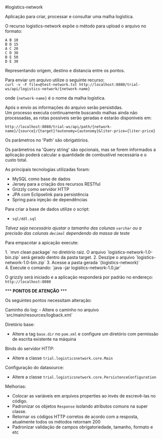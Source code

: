 #logistics-network

Aplicação para criar, processar e consultar uma malha logística.

O recurso logistics-network expõe o método para upload o arquivo no formato: <br/>
```
A B 10
B D 15
A C 20
C D 30
B E 50
D E 30
```

Representando origem, destino e distancia entre os pontos.

Para enviar um arquivo utilize o seguinte recurso: <br/>
`curl -v -F file=@test-network.txt http://localhost:8080/trial-ws/api/logistics-network/{network-name}`

onde `{network-name}` é o nome da malha logística.

Após o envio as informações do arquivo serão persistidas. <br/>
Um processo executa continuamente buscando malhas ainda não processadas, as rotas possíveis serão geradas e estarão disponíveis em:

`http://localhost:8080/trial-ws/api/path/{network-name}/{source}/{target}?autonomy={autonomy}&liter-price={liter-price}`

Os parâmetros no 'Path' são obrigatórios.

Os parâmetros na 'Query string' são opcionais, mas se forem informados a aplicação poderá calcular a quantidade de combustível necessária e o custo total.

As principais tecnologias utilizadas foram:
- MySQL como base de dados
- Jersey para a criação dos recursos RESTful
- Grizzly como servidor HTTP
- JPA com Eclipselink para persistência
- Spring para injeção de dependências

Para criar a base de dados utilize o script: 
- `sql/ddl.sql`

*Talvez seja necessário ajustar o tamanho das colunas `varchar` ou a precisão das colunas `decimal` dependendo da massa de teste*

<p>Para empacotar a apicação execute:</p>
1. `mvn clean package` no diretório raiz. O arquivo `logistics-network-1.0-bin.zip` será gerado dentro da pasta target.
2. Deszipe o arquivo `logistics-network-1.0-bin.zip`
3. Acesse a pasta gerada `(logistics-network)` <br/>
4. Execute o comando: `java -jar logistics-network-1.0.jar`

O grizzly será iniciado e a aplicação responderá por padrão no endereço: `http://localhost:8080`

*** **PONTOS DE ATENÇÃO** ***
<p>Os seguintes pontos necessitam alteração:</p>
Caminho do log: 
- Altere o caminho no arquivo `src/main/resources/logback.xml`

Diretório base: 
- Altere a tag `base.dir` no `pom.xml` e configure um diretório com permissão de escrita existente na máquina<br/>

Binds do servidor HTTP: 
- Altere a classe `trial.logisticsnetwork.core.Main`

Configuração do datasource: 
- Altere a classe `trial.logisticsnetwork.core.PersistenceConfiguration`


Melhorias:
- Colocar as variáveis em arquivos properties ao invés de escrevê-las no código.
- Padronizar os objetos `Response` isolando atributos comuns na super classe.
- Retornar os códigos HTTP corretos de acordo com a resposta, atualmente todos os métodos retornam 200
- Padronizar validação de campos obrigatoriedade, tamanho, formato e etc
